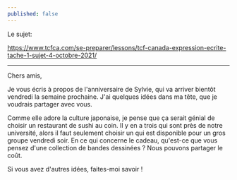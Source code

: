 ```yaml
---
published: false
---
```

Le sujet: 

https://www.tcfca.com/se-preparer/lessons/tcf-canada-expression-ecrite-tache-1-sujet-4-octobre-2021/

---

Chers amis,

Je vous écris à propos de l'anniversaire de Sylvie, qui va arriver bientôt vendredi la semaine prochaine. J'ai quelques idées dans ma tête, que je voudrais partager avec vous.

Comme elle adore la culture japonaise, je pense que ça serait génial de choisir un restaurant de sushi au coin. Il y en a trois qui sont près de notre université, alors il faut seulement choisir un qui est disponible pour un gros groupe vendredi soir. En ce qui concerne le cadeau, qu'est-ce que vous pensez d'une collection de bandes dessinées ? Nous pouvons partager le coût.

Si vous avez d'autres idées, faites-moi savoir !
